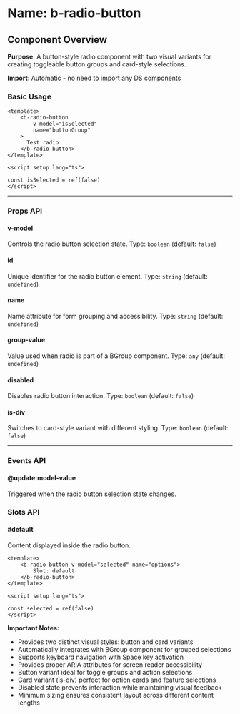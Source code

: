 # Name: b-radio-button
## Component Overview

**Purpose**: A button-style radio component with two visual variants for creating toggleable button groups and card-style selections.

**Import**: Automatic - no need to import any DS components

### Basic Usage

```vue
<template>
    <b-radio-button 
        v-model="isSelected"
        name="buttonGroup"
    >
      Test radio
    </b-radio-button>
</template>

<script setup lang="ts">

const isSelected = ref(false)
</script>
```

---

### Props API

#### v-model
Controls the radio button selection state. Type: `boolean` (default: `false`)

#### id
Unique identifier for the radio button element. Type: `string` (default: `undefined`)

#### name
Name attribute for form grouping and accessibility. Type: `string` (default: `undefined`)

#### group-value
Value used when radio is part of a BGroup component. Type: `any` (default: `undefined`)

#### disabled
Disables radio button interaction. Type: `boolean` (default: `false`)

#### is-div
Switches to card-style variant with different styling. Type: `boolean` (default: `false`)

---

### Events API

#### @update:model-value
Triggered when the radio button selection state changes.

### Slots API

#### #default
Content displayed inside the radio button.

```vue
<template>
    <b-radio-button v-model="selected" name="options">
        Slot: default
    </b-radio-button>
</template>

<script setup lang="ts">

const selected = ref(false)
</script>
```

**Important Notes:**
- Provides two distinct visual styles: button and card variants
- Automatically integrates with BGroup component for grouped selections
- Supports keyboard navigation with Space key activation
- Provides proper ARIA attributes for screen reader accessibility
- Button variant ideal for toggle groups and action selections
- Card variant (is-div) perfect for option cards and feature selections
- Disabled state prevents interaction while maintaining visual feedback
- Minimum sizing ensures consistent layout across different content lengths
